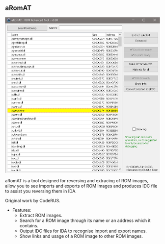 ## aRomAT

![romimg](screenshot.png)

aRomAT is a tool designed for reversing and extracing of ROM images, allow you to see imports and exports of ROM images
and produces IDC file to assist you reversing them in IDA.

Original work by CodeRUS.

- Features:
   + Extract ROM images.
   + Search for a ROM image through its name or an address which it contains.
   + Output IDC files for IDA to recognise import and export names.
   + Show links and usage of a ROM image to other ROM images.